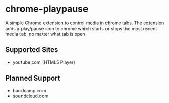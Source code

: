 chrome-playpause
================

A simple Chrome extension to control media in chrome tabs. The extension adds a play/pause icon to chrome which starts or stops the most recent media tab, no matter what tab is open.

## Supported Sites
* youtube.com (HTML5 Player)

## Planned Support
* bandcamp.com
* soundcloud.com